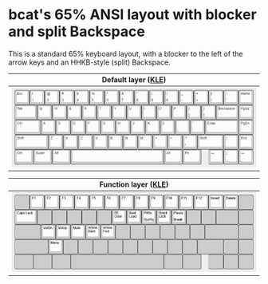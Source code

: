# bcat's 65% ANSI layout with blocker and split Backspace

This is a standard 65% keyboard layout, with a blocker to the left of the arrow
keys and an HHKB-style (split) Backspace.

| Default layer ([KLE](http://www.keyboard-layout-editor.com/#/gists/dd675b40cc4df2c7bb78847ac29f5988)) |
| :-: |
| ![Layout](layer_default.png) |

| Function layer ([KLE](http://www.keyboard-layout-editor.com/#/gists/f29128427f674c43777f045e363d1b44)) |
| :-: |
| ![Layout](layer_function.png) |

